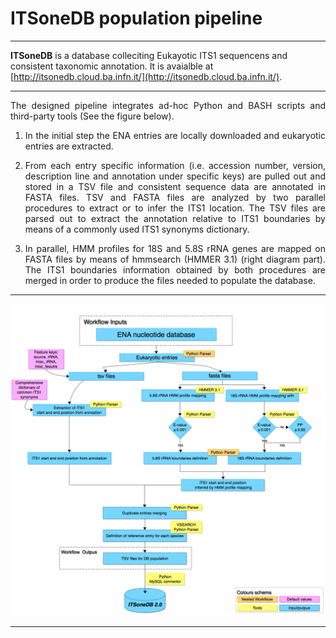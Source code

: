 # ITSoneDB population pipeline

___
**ITSoneDB** is a database colleciting Eukayotic ITS1 sequencens and consistent taxonomic annotation. It is avaialble at [http://itsonedb.cloud.ba.infn.it/](http://itsonedb.cloud.ba.infn.it/). 
___  
<div align=justify>The designed pipeline integrates ad-hoc Python and BASH scripts and third-party tools (See the figure below).

1. In the initial step the ENA entries are locally downloaded and eukaryotic entries are extracted.  

2. From each entry specific information (i.e. accession number, version, description line and annotation under specific keys) are pulled out and stored in a TSV file and consistent sequence data are annotated in FASTA files. TSV and FASTA files are analyzed by two parallel procedures to extract or to infer the ITS1 location. The TSV files are parsed out to extract the annotation relative to ITS1 boundaries by means of a commonly used ITS1 synonyms dictionary.
   
3. In parallel, HMM profiles for 18S and 5.8S rRNA genes are mapped on FASTA files by means of hmmsearch (HMMER 3.1) (right diagram part).  The ITS1 boundaries information obtained by both procedures are merged in order to produce the files needed to populate the database.</div>

___
![Alt text](ITSoneDB_Eukaryotes.tif "Pipeline steps developed to generate ITSoneDB")
___
